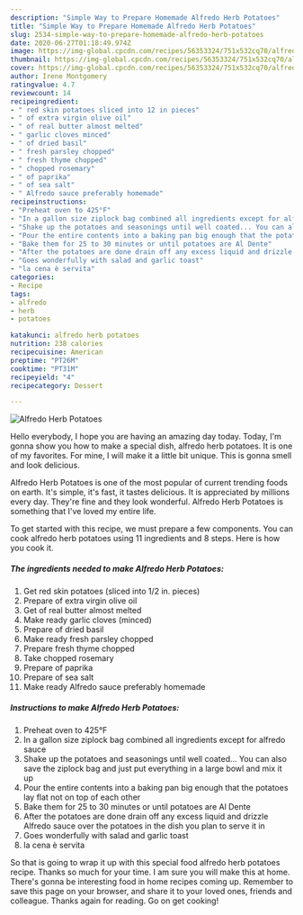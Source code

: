 ```yaml
---
description: "Simple Way to Prepare Homemade Alfredo Herb Potatoes"
title: "Simple Way to Prepare Homemade Alfredo Herb Potatoes"
slug: 2534-simple-way-to-prepare-homemade-alfredo-herb-potatoes
date: 2020-06-27T01:18:49.974Z
image: https://img-global.cpcdn.com/recipes/56353324/751x532cq70/alfredo-herb-potatoes-recipe-main-photo.jpg
thumbnail: https://img-global.cpcdn.com/recipes/56353324/751x532cq70/alfredo-herb-potatoes-recipe-main-photo.jpg
cover: https://img-global.cpcdn.com/recipes/56353324/751x532cq70/alfredo-herb-potatoes-recipe-main-photo.jpg
author: Irene Montgomery
ratingvalue: 4.7
reviewcount: 14
recipeingredient:
- " red skin potatoes sliced into 12 in pieces"
- " of extra virgin olive oil"
- " of real butter almost melted"
- " garlic cloves minced"
- " of dried basil"
- " fresh parsley chopped"
- " fresh thyme chopped"
- " chopped rosemary"
- " of paprika"
- " of sea salt"
- " Alfredo sauce preferably homemade"
recipeinstructions:
- "Preheat oven to 425°F"
- "In a gallon size ziplock bag combined all ingredients except for alfredo sauce"
- "Shake up the potatoes and seasonings until well coated... You can also save the ziplock bag and just put everything in a large bowl and mix it up"
- "Pour the entire contents into a baking pan big enough that the potatoes lay flat not on top of each other"
- "Bake them for 25 to 30 minutes or until potatoes are Al Dente"
- "After the potatoes are done drain off any excess liquid and drizzle Alfredo sauce over the potatoes in the dish you plan to serve it in"
- "Goes wonderfully with salad and garlic toast"
- "la cena è servita"
categories:
- Recipe
tags:
- alfredo
- herb
- potatoes

katakunci: alfredo herb potatoes 
nutrition: 238 calories
recipecuisine: American
preptime: "PT26M"
cooktime: "PT31M"
recipeyield: "4"
recipecategory: Dessert

---
```



![Alfredo Herb Potatoes](https://img-global.cpcdn.com/recipes/56353324/751x532cq70/alfredo-herb-potatoes-recipe-main-photo.jpg)

Hello everybody, I hope you are having an amazing day today. Today, I'm gonna show you how to make a special dish, alfredo herb potatoes. It is one of my favorites. For mine, I will make it a little bit unique. This is gonna smell and look delicious.



Alfredo Herb Potatoes is one of the most popular of current trending foods on earth. It's simple, it's fast, it tastes delicious. It is appreciated by millions every day. They're fine and they look wonderful. Alfredo Herb Potatoes is something that I've loved my entire life.


To get started with this recipe, we must prepare a few components. You can cook alfredo herb potatoes using 11 ingredients and 8 steps. Here is how you cook it.

<!--inarticleads1-->

##### The ingredients needed to make Alfredo Herb Potatoes:

1. Get  red skin potatoes (sliced into 1/2 in. pieces)
1. Prepare  of extra virgin olive oil
1. Get  of real butter almost melted
1. Make ready  garlic cloves (minced)
1. Prepare  of dried basil
1. Make ready  fresh parsley chopped
1. Prepare  fresh thyme chopped
1. Take  chopped rosemary
1. Prepare  of paprika
1. Prepare  of sea salt
1. Make ready  Alfredo sauce preferably homemade




<!--inarticleads2-->

##### Instructions to make Alfredo Herb Potatoes:

1. Preheat oven to 425°F
1. In a gallon size ziplock bag combined all ingredients except for alfredo sauce
1. Shake up the potatoes and seasonings until well coated... You can also save the ziplock bag and just put everything in a large bowl and mix it up
1. Pour the entire contents into a baking pan big enough that the potatoes lay flat not on top of each other
1. Bake them for 25 to 30 minutes or until potatoes are Al Dente
1. After the potatoes are done drain off any excess liquid and drizzle Alfredo sauce over the potatoes in the dish you plan to serve it in
1. Goes wonderfully with salad and garlic toast
1. la cena è servita




So that is going to wrap it up with this special food alfredo herb potatoes recipe. Thanks so much for your time. I am sure you will make this at home. There's gonna be interesting food in home recipes coming up. Remember to save this page on your browser, and share it to your loved ones, friends and colleague. Thanks again for reading. Go on get cooking!
